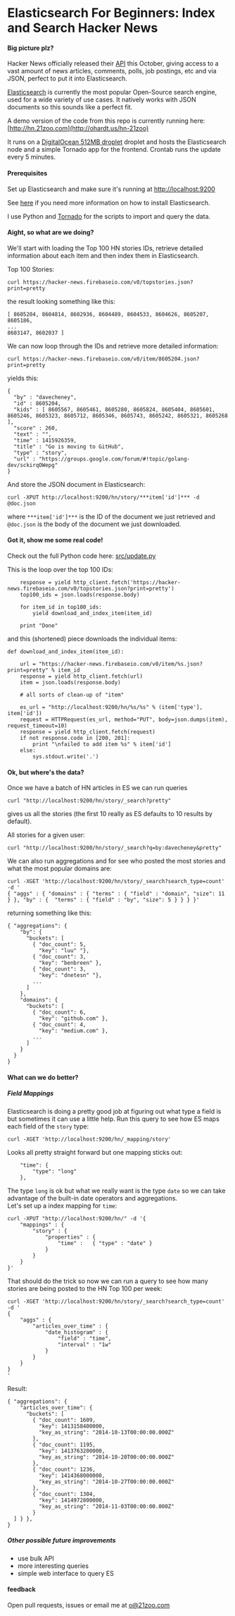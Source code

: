 Elasticsearch For Beginners: Index and Search Hacker News 
================


#### Big picture plz? 

Hacker News officially released their [API](http://blog.ycombinator.com/hacker-news-api) this October, giving access to a vast amount of news articles, comments, polls, job postings, etc and via JSON, perfect to put it into Elasticsearch.

[Elasticsearch](http://elasticsearch.org) is currently the most popular Open-Source search engine, used for a wide variety of use cases. It natively works with JSON documents so this sounds like a perfect fit.

A demo version of the code from this repo is currently running here: [http://hn.21zoo.com](http://ohardt.us/hn-21zoo)

It runs on a [DigitalOcean 512MB droplet](http://ohardt.us/go2digitalocean) droplet and hosts the Elasticsearch node and a simple Tornado app for the frontend. Crontab runs the update every 5 minutes.


#### Prerequisites

Set up Elasticsearch and make sure it's running at [http://localhost:9200](http://localhost:9200)

See [here](http://ohardt.us/es-install "") if you need more information on how to install Elasticsearch.

I use Python and [Tornado](https://github.com/tornadoweb/tornado/) for the scripts to import and query the data.



#### Aight, so what are we doing? 

We'll start with loading the Top 100 HN stories IDs, retrieve detailed information about each item and then index them in Elasticsearch.


Top 100 Stories:

`curl https://hacker-news.firebaseio.com/v0/topstories.json?print=pretty`

the result looking something like this:

```
[ 8605204, 8604814, 8602936, 8604489, 8604533, 8604626, 8605207, 8605186, 
...
8603147, 8602037 ]
```

We can now loop through the IDs and retrieve more detailed information:

`curl https://hacker-news.firebaseio.com/v0/item/8605204.json?print=pretty`

yields this:

```
{
  "by" : "davecheney",
  "id" : 8605204,
  "kids" : [ 8605567, 8605461, 8605280, 8605824, 8605404, 8605601, 8605246, 8605323, 8605712, 8605346, 8605743, 8605242, 8605321, 8605268 ],
  "score" : 260,
  "text" : "",
  "time" : 1415926359,
  "title" : "Go is moving to GitHub",
  "type" : "story",
  "url" : "https://groups.google.com/forum/#!topic/golang-dev/sckirqOWepg"
}
```

And store the JSON document in Elasticsearch:

`curl -XPUT http://localhost:9200/hn/story/***item['id']*** -d @doc.json`

where `***item['id']***` is the ID of the document we just retrieved and `@doc.json` is the body of the document we just downloaded.


#### Got it, show me some real code!

Check out the full Python code here: [src/update.py](src/update.py)

This is the loop over the top 100 IDs:

```
    response = yield http_client.fetch('https://hacker-news.firebaseio.com/v0/topstories.json?print=pretty')
    top100_ids = json.loads(response.body)
    
    for item_id in top100_ids:
        yield download_and_index_item(item_id)

    print "Done"

```

and this (shortened) piece downloads the individual items:

```
def download_and_index_item(item_id):
    
    url = "https://hacker-news.firebaseio.com/v0/item/%s.json?print=pretty" % item_id
    response = yield http_client.fetch(url)
    item = json.loads(response.body)

	# all sorts of clean-up of "item"

    es_url = "http://localhost:9200/hn/%s/%s" % (item['type'], item['id'])
    request = HTTPRequest(es_url, method="PUT", body=json.dumps(item), request_timeout=10)
    response = yield http_client.fetch(request)
    if not response.code in [200, 201]:
        print "\nfailed to add item %s" % item['id']
    else:
        sys.stdout.write('.')
```


#### Ok, but where's the data?

Once we have a batch of HN articles in ES we can run queries

`curl "http://localhost:9200/hn/story/_search?pretty"`

gives us all the stories (the first 10 really as ES defaults to 10 results by default).

All stories for a given user:

`curl "http://localhost:9200/hn/story/_search?q=by:davecheney&pretty"`

We can also run aggregations and for see who posted the most stories and what the most popular domains are:

```
curl -XGET 'http://localhost:9200/hn/story/_search?search_type=count' -d '
{ "aggs" : { "domains" : { "terms" : { "field" : "domain", "size": 11 } }, "by" : {  "terms" : { "field" : "by", "size": 5 } } } }'
```

returning something like this:

```
{ "aggregations": {
    "by": {
      "buckets": [
        { "doc_count": 5,
          "key": "luu" "},
        { "doc_count": 3,
          "key": "benbreen" },
        { "doc_count": 3,
          "key": "dnetesn" "},
        ...
      ]
    },
    "domains": {
      "buckets": [
        { "doc_count": 6,
          "key": "github.com" },
        { "doc_count": 4,
          "key": "medium.com" },
        ...
      ]
    }
  }
}
```



#### What can we do better? 

##### Field Mappings

Elasticsearch is doing a pretty good job at figuring out what type a field is but sometimes it can use a little help.
Run this query to see how ES maps each field of the `story` type:

`curl -XGET 'http://localhost:9200/hn/_mapping/story'`

Looks all pretty straight forward but one mapping sticks out:

```
    "time": {
        "type": "long"
    },
```

The type `long` is ok but what we really want is the type `date` so we can take advantage of the built-in date operators and aggregations. <br>
Let's set up a index mapping for `time`:

```
curl -XPUT "http://localhost:9200/hn/" -d '{
    "mappings" : {
        "story" : {
            "properties" : {
                "time" :   { "type" : "date" }
            }
        }
    }
}'
```
That should do the trick so now we can run a query to see how many stories are being posted to the HN Top 100 per week:

```
curl -XGET 'http://localhost:9200/hn/story/_search?search_type=count' -d '
{
    "aggs" : {
        "articles_over_time" : {
            "date_histogram" : {
                "field" : "time",
                "interval" : "1w"
            }
        }
    }
}
'
```
Result:

```
{ "aggregations": {
    "articles_over_time": {
      "buckets": [
        { "doc_count": 1609,
          "key": 1413158400000,
          "key_as_string": "2014-10-13T00:00:00.000Z"
        },
        { "doc_count": 1195,
          "key": 1413763200000,
          "key_as_string": "2014-10-20T00:00:00.000Z"
        },
        { "doc_count": 1236,
          "key": 1414368000000,
          "key_as_string": "2014-10-27T00:00:00.000Z"
        },
        { "doc_count": 1304,
          "key": 1414972800000,
          "key_as_string": "2014-11-03T00:00:00.000Z"
        }
  ] } },
}
```

 

##### Other possible future improvements

- use bulk API
- more interesting queries
- simple web interface to query ES


#### feedback

Open pull requests, issues or email me at o@21zoo.com








